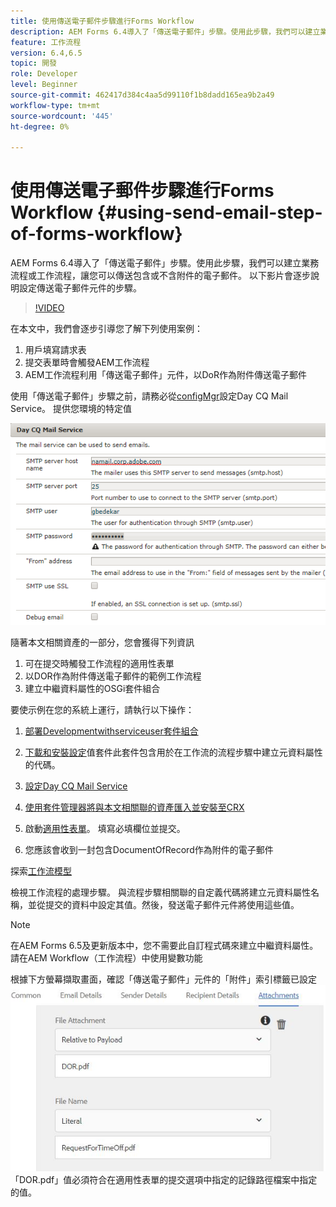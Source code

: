 ```yaml
---
title: 使用傳送電子郵件步驟進行Forms Workflow
description: AEM Forms 6.4導入了「傳送電子郵件」步驟。使用此步驟，我們可以建立業務流程或工作流程，讓您可以傳送包含或不含附件的電子郵件。 以下影片會逐步說明設定傳送電子郵件元件的步驟
feature: 工作流程
version: 6.4,6.5
topic: 開發
role: Developer
level: Beginner
source-git-commit: 462417d384c4aa5d99110f1b8dadd165ea9b2a49
workflow-type: tm+mt
source-wordcount: '445'
ht-degree: 0%

---
```



# 使用傳送電子郵件步驟進行Forms Workflow {#using-send-email-step-of-forms-workflow}

AEM Forms 6.4導入了「傳送電子郵件」步驟。使用此步驟，我們可以建立業務流程或工作流程，讓您可以傳送包含或不含附件的電子郵件。 以下影片會逐步說明設定傳送電子郵件元件的步驟。

>[!VIDEO](https://video.tv.adobe.com/v/21499/?quality=9&learn=on)

在本文中，我們會逐步引導您了解下列使用案例：

1. 用戶填寫請求表
1. 提交表單時會觸發AEM工作流程
1. AEM工作流程利用「傳送電子郵件」元件，以DoR作為附件傳送電子郵件

使用「傳送電子郵件」步驟之前，請務必從[configMgr](http://localhost:4502/system/console/configMgr)設定Day CQ Mail Service。 提供您環境的特定值

![設定Day CQ Mail Service](assets/mailservice.png)

隨著本文相關資產的一部分，您會獲得下列資訊

1. 可在提交時觸發工作流程的適用性表單
1. 以DOR作為附件傳送電子郵件的範例工作流程
1. 建立中繼資料屬性的OSGi套件組合

要使示例在您的系統上運行，請執行以下操作：

1. [部署Developmentwithserviceuser套件組合](/help/forms/assets/common-osgi-bundles/DevelopingWithServiceUser.jar)

1. [下載和安裝設定](/help/forms/assets/common-osgi-bundles/SetValueApp.core-1.0-SNAPSHOT.jar)值套件此套件包含用於在工作流的流程步驟中建立元資料屬性的代碼。
1. [設定Day CQ Mail Service](https://helpx.adobe.com/experience-manager/6-5/sites/administering/using/notification.html)
1. [使用套件管理器將與本文相關聯的資產匯入並安裝至CRX](assets/emaildoraemformskt.zip)
1. 啟動[適用性表單](http://localhost:4502/content/dam/formsanddocuments/helpx/timeoffrequestform/jcr:content?wcmmode=disabled)。 填寫必填欄位並提交。
1. 您應該會收到一封包含DocumentOfRecord作為附件的電子郵件

探索[工作流模型](http://localhost:4502/editor.html/conf/global/settings/workflow/models/emaildor.html)

檢視工作流程的處理步驟。 與流程步驟相關聯的自定義代碼將建立元資料屬性名稱，並從提交的資料中設定其值。然後，發送電子郵件元件將使用這些值。

>[!NOTE]
>
>在AEM Forms 6.5及更新版本中，您不需要此自訂程式碼來建立中繼資料屬性。 請在AEM Workflow（工作流程）中使用變數功能

根據下方螢幕擷取畫面，確認「傳送電子郵件」元件的「附件」索引標籤已設定
![傳送電子郵件附件索引標籤](assets/sendemailcomponentconfigure.jpg)「DOR.pdf」值必須符合在適用性表單的提交選項中指定的記錄路徑檔案中指定的值。

